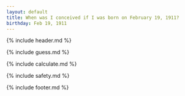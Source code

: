 ```yaml
---
layout: default
title: When was I conceived if I was born on February 19, 1911?
birthday: Feb 19, 1911
---
```


{% include header.md %}

{% include guess.md %}

{% include calculate.md %}

{% include safety.md %}

{% include footer.md %}



